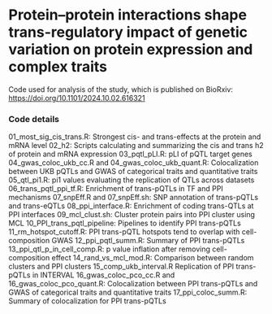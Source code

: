 # Protein–protein interactions shape trans-regulatory impact of genetic variation on protein expression and complex traits
Code used for analysis of the study, which is published on BioRxiv: https://doi.org/10.1101/2024.10.02.616321
### Code details
01_most_sig_cis_trans.R: Strongest cis- and trans-effects at the protein and mRNA level
02_h2: Scripts calculating and summarizing the cis and trans h2 of protein and mRNA expression
03_pqtl_pLI.R: pLI of pQTL target genes
04_gwas_coloc_ukb_cc.R and 04_gwas_coloc_ukb_quant.R: Colocalization between UKB pQTLs and GWAS of categorical traits and quantitative traits
05_qtl_pi1.R: pi1 values evaluating the replication of QTLs across datasets
06_trans_pqtl_ppi_tf.R: Enrichment of trans-pQTLs in TF and PPI mechanisms
07_snpEff.R and 07_snpEff.sh: SNP annotation of trans-pQTLs and trans-eQTLs
08_ppi_interface.R: Enrichment of coding trans-QTLs at PPI interfaces
09_mcl_clust.sh: Cluster protein pairs into PPI cluster using MCL
10_PPI_trans_pqtl_pipeline: Pipelines to identify PPI trans-pQTLs
11_rm_hotspot_cutoff.R: PPI trans-pQTL hotspots tend to overlap with cell-composition GWAS
12_ppi_pqtl_summ.R: Summary of PPI trans-pQTLs
13_ppi_qtl_p_in_cell_comp.R: p value inflation after removing cell-composition effect
14_rand_vs_mcl_mod.R: Comparison between random clusters and PPI clusters
15_comp_ukb_interval.R Replication of PPI trans-pQTLs in INTERVAL
16_gwas_coloc_pco_cc.R and 16_gwas_coloc_pco_quant.R: Colocalization between PPI trans-pQTLs and GWAS of categorical traits and quantitative traits
17_ppi_coloc_summ.R: Summary of colocalization for PPI trans-pQTLs
